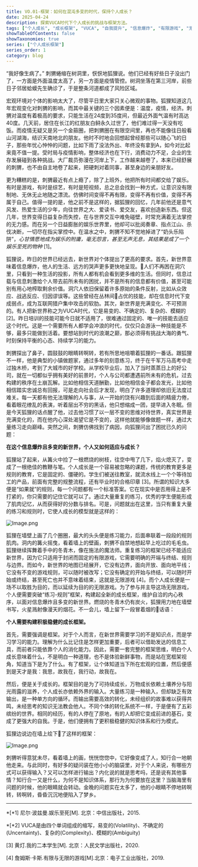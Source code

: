 ```yaml
---
title: VO.01-框架：如何在混沌多变的时代，保持个人成长？
date: 2025-04-24
description: 探索VUCA时代下个人成长的挑战与框架方法。
tags: ["个人成长", "成长框架", "VUCA", "自我提升", "信息爆炸", "有限游戏", "无限游戏", "心理健康"]
showTableOfContents: false
showTaxonomies: true
series: ["个人成长框架"]
series_order: 1
category: blog
---
```

“我好像生病了。” 刺猬蜷缩在树洞里，恹恹地狐狸说。他们已经有好些日子没出门了，一方面是外面温度太高了，另一方面是疫情管控。树洞坐落在第三河岸，前些日子邻居蛤蟆先生确诊了，于是整条河道都成了风险区域。

宏观环境对个体的影响太大了，尽管平日里大家只关心微观的事物。狐狸知道这几年宏观变化对刺猬的影响，而其中最关键的三个因素便是：温度，疫情，经济。刺猬对温度有着极高的要求，只能生活在24度到35度间，但最近外面气温有时高达40度。几天前，居住在长江的红朋友白鲟永久过世了，他们难过得一天没有吃饭。而疫情无疑又是另一个金箍圈，把刺猬圈在有限空间里，再也不能像往日般看山河湖海，结识天南地北的朋友。他时不时地会回想起曾经那些可以随心飞的日子，那些年忧心忡忡的问题，比如下雨了没法外出、年终没有拿到A，如今对比起来竟不值一提。受时局与疫情影响，整体经济也在下行，消费动力不足，企业的生存发展碰到各种挑战。大厂裁员弥漫在河岸上下，工作越来越卷了，本来已经舒展的刺猬，也不由自主地卷了起来，把硬刺对着同事，甚至身边的亲朋好友。

更为糟糕的是，刺猬最近有点上瘾了，除了上班外，他把所有时间都交给了娱乐。有时是游戏，有时是综艺，有时是短视频，总之总会找到一种方式，让意识没有限制地、无休无止地随之漂流。仿佛时间变得不再有限，变得不再有价值，变得不再属于自己。值得一提的是，他之前不是这样的，据狐狸的回忆，几年前他还是意气风发、热爱生活的少年，向往世界之大、爱读书、爱交友，喜欢创造新东西。但这几年，世界变得日益复杂而失控，在与世界交互中难免碰壁，时常充满着无法掌控的无力感。而在另一个日益膨胀的娱乐世界里，他却可以批阅奏章、指点江山、杀伐决断，一切尽在指尖掌控中。在温水之中，刺猬不知不觉地掉进了“奶头乐陷阱”，*心甘情愿地成为娱乐的附庸，毫无怨言，甚至无声无息，其结果是成了一个娱乐至死的物种* [1]。

狐狸说，昨日的世界已经远去，新世界对个体提出了更高的要求。首先，新世界意味着信息爆炸，他人的生活、远方的哭声更多更快地呈现。人们不再困在洞穴里，只看到一种生活的投影，所有人都有机会看到更多维的生活。但同时，信息过载与信息刺激给个人带去前所未有的困扰，并不是所有的信息都有价值，甚至可能别有用心地榨取剩余价值。洞穴人依旧保留着许多原始的条件反射，比如从众效应、战逃反应、归因谬误等。这些曾经在丛林间占优的技能，却在信息时代下变成弱点，成为互联网猎户集中攻击的软肋。其次，新世界是充满变化、不可预测的。有人把新世界称之为VUCA时代，它是易变的、不确定的、复杂的、模糊的 [2]。昨日培训的技能可能今日就不适用了，很难通过固定的、唯一的技能去适应这个时代。这是一个需要所有人都学会冲浪的时代，仅仅只会游泳一种技能是不够，最多只能做到活着。要想站到时代的浪潮之巅，那必须得有挑战大海的勇气、时刻保持平衡的心态、持续学习的能力。

刺猬探出了鼻子，圆鼓鼓的眼睛转啊转，若有所思地咀嚼着狐狸的一番话。跟狐狸不一样，他是典型的小镇做题家，通过多年的刻意练习，终于在千军万马高考中走过独木桥，考到了大城市的好学校。从学校毕业后，加入了当时蒸蒸日上的好公司，就在一切都似乎拥有美好的前景时，个人与公司都遭遇前所未有的危机，过去构建的秩序在土崩瓦解。比如他相信天道酬勤，比如他相信金子都会发光，比如他相信踏实忠诚总有回报，可是走向社会后才发现，明白了许多道理却依旧无法度过难关。每一天都有他无法理解的人与事，从一开始的饶有兴趣到后面的精疲力倦，看着眼花缭乱的表演，听着层出不穷的黑话，他只想缩成一团，提早进入冬眠。但是今天狐狸的话点醒了他，过去他习惯了以一层不变的思维对待世界，真实世界是充满变化的，而在他内心深处渴望它是不变的，这样他就能够像做题一样，通过大量练习走向巅峰。突然之间，刺猬仿佛找到了病因，向狐狸问出了困扰已久的问题：

**在这个信息爆炸且多变的新世界，个人又如何适应与成长？**

狐狸站了起来，从篝火中捡了一根燃烧的树枝，往空中甩了几下，焰火熄灭了，变成了一根绝佳的教鞭与笔。个人成长是一个容易被忽略的课题，传统的教育更多是规则的教育，它是固定的、僵硬的。学生们被送往教室，就流水线上一个个等待加工的产品，前面有完整的规整流程，还有毕业时的合格印章 [3]。所谓的知识大多便是“如果就”的规则，每一个问题都有一个标准答案。它在现实中是否用得上是不打紧的，你只需要的记住它就可以了。通过大量重复的练习，优秀的学生便能形成了肌肉记忆，从而获得好的分数与排名。可是，问题就出在这里，当只有重复大量的练习和规则时，它使人成长的模型就是这样的：

![Image.png](https://res.craft.do/user/full/3c6340be-72d3-929e-0b4d-2e2195ca7994/doc/C5C5A7DC-8665-46B6-95D2-F8B7F35F4222/D4D07235-F557-4FA8-8B41-6C0246F1E7DE_2/xSofyBJmCqpkAVQdGJTDYqxliy061FBBwHVVNQfG7x8z/Image.png)

狐狸在墙壁上画了几个圈圈，最大的头头便是练习能力，后面串联着一段段的规则肌肉。洞内的篝火摇曳，看着墙上的壁画，刺猬不自禁地想起早上吃过的毛毛虫。狐狸继续挥舞着手中的冬青木，像在施法的魔法师。重复练习的框架已经不能适应新世界，因为它只适用于封闭而固定的有限游戏，它需要明确的开端与终结、规则与边界。而如今，新世界的地图已经展开，它没有边界，面向开放、面向地平线；它没有不变的游戏规则，可以随时被改写；它没有确定的开始与终结，可以随时开始或终结，甚至死亡也并不意味着结束，这就是无限游戏 [4]。而个人成长便是一场不以取胜为目的，而以延续为目的的无限游戏。为了参与并主导这场无限游戏，个人便需要突破“练习-规则”框架，构建起全新的成长框架，维护自洽的内心秩序，以面对信息爆炸且多变的新世界。燃烧的冬青木仍有炭火，狐狸用力地在墙壁书写，火星溅射像漫天的烟花。不一会儿，墙上留下一段冒着烟的话语：

**个人需要构建积极稳健的成长框架。**

首先，需要强调是框架。对于个人而言，在新世界需要学习的不是知识点，而是学习学习的能力。理解为什么比记住是怎样更加重要，后者可以借助发达的信息工具，而前者只能依靠个人的消化能力。因此，需要一套完整的框架思维，明白个人成长意味着什么，不是明白一种道理，也不是体验新鲜事物，而是站在宽框架视角，知道当下是为了什么。有了框架，让个体知道当下所在宏观的位置，然后便感到是天才是我：我思，故我在，我行动，故我在。

然后，便是关于成长的。框架目的是为了可持续成长，万物成长依赖土壤养分与阳光雨露的滋养，个人成长亦依赖外界的输入。大量练习是一种输入，但却缺乏有效输出，是一种单方向的循环。而输出需要高效的转化，未经组织的故事难以获得共鸣，未经思考的知识无法教会他人。不同个体的转化系统不一样，于是便有了五彩缤纷的世界。相同的经历，有的人停在了原地，有的人却把它变成前进的基石，变成了更强大的自我。于是，他们便拥有了更积极稳健的知识体系和行为模式。

狐狸边说边在墙上绘下了这样的框架：

![Image.png](https://res.craft.do/user/full/3c6340be-72d3-929e-0b4d-2e2195ca7994/doc/C5C5A7DC-8665-46B6-95D2-F8B7F35F4222/E2A38BD0-B344-425A-821F-4A48B4DC33DA_2/voau21RnXGQBl3n6tvF9vic9xgogTGhfkZzLqgPHmMIz/Image.png)

刺猬听得意犹未尽，看着墙上的画，恍恍惚惚中，它好像变成了人，知行合一地朝他走来。与此同时，有好多的疑问装在他小小的脑袋里，对于个人来说，有哪些方式可以获得输入？又可以怎样进行输出？内化说的就是思考吗，还是说有其他事情？知行合一又是什么，为何不是知识体系，那行为为何要放在这里？当脑海里有问题的时候，他的眼睛就会转动。金晚的问题实在太多了，他的小眼睛不停地转啊转，转啊转，昏昏沉沉地便陷入了梦乡。

***

*[*1] 尼尔·波兹曼.娱乐至死[M]. 北京：中信出版社，2015.

*[*2] VUCA是由四个单词组成的缩写，易变的(Volatility)、不确定的(Uncentainty)、复杂的(Complexity)、模糊的(Ambiguity)

[3] 黄灯.我的二本学生[M]. 北京：人民文学出版社，2020.

[4] 詹姆斯·卡斯.有限与无限的游戏[M].北京：电子工业出版社，2019.

